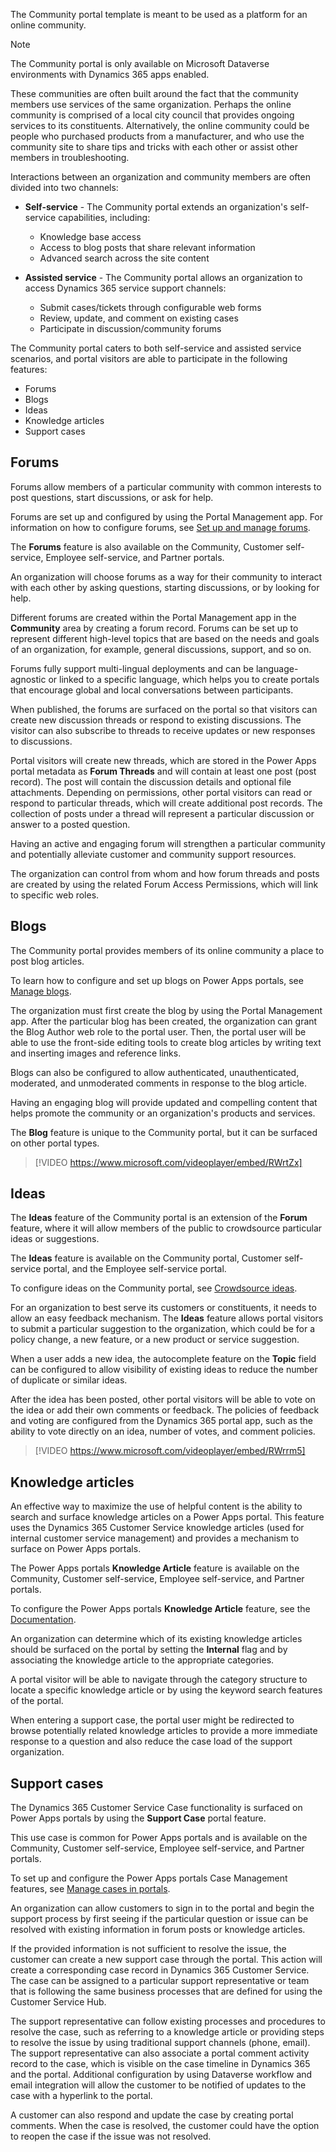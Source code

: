 The Community portal template is meant to be used as a platform for an online community. 

> [!NOTE]
> The Community portal is only available on Microsoft Dataverse environments with Dynamics 365 apps enabled.

These communities are often built around the fact that the community members use services of the same organization. Perhaps the online community is comprised of a local city council that provides ongoing services to its constituents. Alternatively, the online community could be people who purchased products from a manufacturer, and who use the community site to share tips and tricks with each other or assist other members in troubleshooting.

Interactions between an organization and community members are often divided into two channels: 

- **Self-service** - The Community portal extends an organization's self-service capabilities, including:

  - Knowledge base access
  - Access to blog posts that share relevant information
  - Advanced search across the site content

- **Assisted service** - The Community portal allows an organization to access Dynamics 365 service support channels: 

  - Submit cases/tickets through configurable web forms
  - Review, update, and comment on existing cases
  - Participate in discussion/community forums

The Community portal caters to both self-service and assisted service scenarios, and portal visitors are able to participate in the following features:

- Forums
- Blogs
- Ideas
- Knowledge articles
- Support cases

## Forums

Forums allow members of a particular community with common interests to post questions, start discussions, or ask for help.  

Forums are set up and configured by using the Portal Management app. For information on how to configure forums, see [Set up and manage forums](/dynamics365/customer-engagement/portals/setup-manage-forums/?azure-portal=true).

The **Forums** feature is also available on the Community, Customer self-service, Employee self-service, and Partner portals.

An organization will choose forums as a way for their community to interact with each other by asking questions, starting discussions, or by looking for help.

Different forums are created within the Portal Management app in the **Community** area by creating a forum record. Forums can be set up to represent different high-level topics that are based on the needs and goals of an organization, for example, general discussions, support, and so on.

Forums fully support multi-lingual deployments and can be language-agnostic or linked to a specific language, which helps you to create portals that encourage global and local conversations between participants. 

When published, the forums are surfaced on the portal so that visitors can create new discussion threads or respond to existing discussions. The visitor can also subscribe to threads to receive updates or new responses to discussions.

Portal visitors will create new threads, which are stored in the Power Apps portal metadata as **Forum Threads** and will contain at least one post (post record). The post will contain the discussion details and optional file attachments. Depending on permissions, other portal visitors can read or respond to particular threads, which will create additional post records. The collection of posts under a thread will represent a particular discussion or answer to a posted question.  

Having an active and engaging forum will strengthen a particular community and potentially alleviate customer and community support resources.

The organization can control from whom and how forum threads and posts are created by using the related Forum Access Permissions, which will link to specific web roles.

## Blogs

The Community portal provides members of its online community a place to post blog articles.  

To learn how to configure and set up blogs on Power Apps portals, see [Manage blogs](/dynamics365/customer-engagement/portals/manage-blogs/?azure-portal=true).

The organization must first create the blog by using the Portal Management app. After the particular blog has been created, the organization can grant the Blog Author web role to the portal user. Then, the portal user will be able to use the front-side editing tools to create blog articles by writing text and inserting images and reference links.

Blogs can also be configured to allow authenticated, unauthenticated, moderated, and unmoderated comments in response to the blog article.

Having an engaging blog will provide updated and compelling content that helps promote the community or an organization's products and services.

The **Blog** feature is unique to the Community portal, but it can be surfaced on other portal types.

> [!VIDEO https://www.microsoft.com/videoplayer/embed/RWrtZx]

## Ideas

The **Ideas** feature of the Community portal is an extension of the **Forum** feature, where it will allow members of the public to crowdsource particular ideas or suggestions.

The **Ideas** feature is available on the Community portal, Customer self-service portal, and the Employee self-service portal.

To configure ideas on the Community portal, see [Crowdsource ideas](/powerapps/maker/portals/customer-engagement-apps/crowdsource-ideas).

For an organization to best serve its customers or constituents, it needs to allow an easy feedback mechanism. The **Ideas** feature allows portal visitors to submit a particular suggestion to the organization, which could be for a policy change, a new feature, or a new product or service suggestion. 

When a user adds a new idea, the autocomplete feature on the **Topic** field can be configured to allow visibility of existing ideas to reduce the number of duplicate or similar ideas.  

After the idea has been posted, other portal visitors will be able to vote on the idea or add their own comments or feedback. The policies of feedback and voting are configured from the Dynamics 365 portal app, such as the ability to vote directly on an idea, number of votes, and comment policies.

> [!VIDEO https://www.microsoft.com/videoplayer/embed/RWrrm5]

## Knowledge articles

An effective way to maximize the use of helpful content is the ability to search and surface knowledge articles on a Power Apps portal. This feature uses the Dynamics 365 Customer Service knowledge articles (used for internal customer service management) and provides a mechanism to surface on Power Apps portals.

The Power Apps portals **Knowledge Article** feature is available on the Community, Customer self-service, Employee self-service, and Partner portals.

To configure the Power Apps portals **Knowledge Article** feature, see the [Documentation](/dynamics365/customer-engagement/portals/configure-knowledge-categories-articles/?azure-portal=true).

An organization can determine which of its existing knowledge articles should be surfaced on the portal by setting the **Internal** flag and by associating the knowledge article to the appropriate categories.

A portal visitor will be able to navigate through the category structure to locate a specific knowledge article or by using the keyword search features of the portal.

When entering a support case, the portal user might be redirected to browse potentially related knowledge articles to provide a more immediate response to a question and also reduce the case load of the support organization.

## Support cases

The Dynamics 365 Customer Service Case functionality is surfaced on Power Apps portals by using the **Support Case** portal feature.

This use case is common for Power Apps portals and is available on the Community, Customer self-service, Employee self-service, and Partner portals.

To set up and configure the Power Apps portals Case Management features, see [Manage cases in portals](/dynamics365/customer-engagement/portals/case-management/?azure-portal=true).

An organization can allow customers to sign in to the portal and begin the support process by first seeing if the particular question or issue can be resolved with existing information in forum posts or knowledge articles.  

If the provided information is not sufficient to resolve the issue, the customer can create a new support case through the portal. This action will create a corresponding case record in Dynamics 365 Customer Service. The case can be assigned to a particular support representative or team that is following the same business processes that are defined for using the Customer Service Hub.

The support representative can follow existing processes and procedures to resolve the case, such as referring to a knowledge article or providing steps to resolve the issue by using traditional support channels (phone, email). The support representative can also associate a portal comment activity record to the case, which is visible on the case timeline in Dynamics 365 and the portal. Additional configuration by using Dataverse workflow and email integration will allow the customer to be notified of updates to the case with a hyperlink to the portal.

A customer can also respond and update the case by creating portal comments. When the case is resolved, the customer could have the option to reopen the case if the issue was not resolved.
